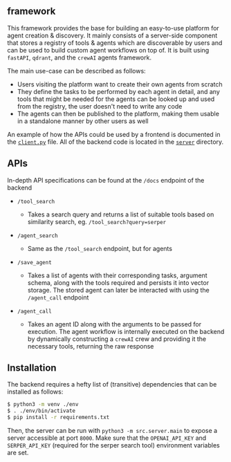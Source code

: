 ## framework

This framework provides the base for building an easy-to-use platform for agent creation & discovery. It mainly consists of a server-side component that stores a registry of tools & agents which are discoverable by users and can be used to build custom agent workflows on top of. It is built using `fastAPI`, `qdrant`, and the `crewAI` agents framework.

The main use-case can be described as follows:

  - Users visiting the platform want to create their own agents from scratch
  - They define the tasks to be performed by each agent in detail, and any tools that might be needed for the agents can be looked up and used from the registry, the user doesn't need to write any code
  - The agents can then be published to the platform, making them usable in a standalone manner by other users as well

An example of how the APIs could be used by a frontend is documented in the [`client.py`](src/client/client.py) file. All of the backend code is located in the [`server`](src/server) directory.

## APIs

In-depth API specifications can be found at the `/docs` endpoint of the backend

- `/tool_search`
  - Takes a search query and returns a list of suitable tools based on similarity search, eg. `/tool_search?query=serper`

- `/agent_search`
  - Same as the `/tool_search` endpoint, but for agents

- `/save_agent`
  - Takes a list of agents with their corresponding tasks, argument schema, along with the tools required and persists it into vector storage. The stored agent can later be interacted with using the `/agent_call` endpoint

- `/agent_call`
  - Takes an agent ID along with the arguments to be passed for execution. The agent workflow is internally executed on the backend by dynamically constructing a `crewAI` crew and providing it the necessary tools, returning the raw response

## Installation

The backend requires a hefty list of (transitive) dependencies that can be installed as follows:

```bash
$ python3 -m venv ./env
$ . ./env/bin/activate
$ pip install -r requirements.txt
```

Then, the server can be run with `python3 -m src.server.main` to expose a server accessible at port `8000`. Make sure that the `OPENAI_API_KEY` and `SERPER_API_KEY` (required for the serper search tool) environment variables are set.
